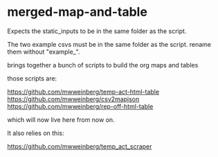 # merged-map-and-table

Expects the static_inputs to be in the same folder as the script.

The two example csvs must be in the same folder as the script. 
rename them without "example_".

brings together a bunch of scripts to build the org maps and tables

those scripts are:

https://github.com/mwweinberg/temp-act-html-table
https://github.com/mwweinberg/csv2mapjson
https://github.com/mwweinberg/rep-off-html-table

which will now live here from now on.  

It also relies on this:

https://github.com/mwweinberg/temp_act_scraper
